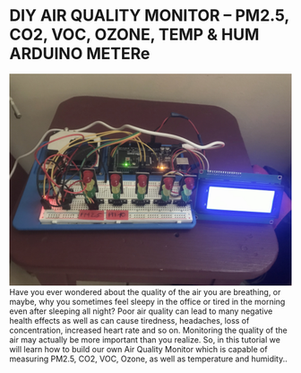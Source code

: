   # DIY AIR QUALITY MONITOR – PM2.5, CO2, VOC, OZONE, TEMP & HUM ARDUINO METERe


![Drag Racing](picture.jpeg)
Have you ever wondered about the quality of the air you are breathing, or maybe, why you sometimes feel sleepy in the office or tired in the morning even after sleeping all night? Poor air quality can lead to many negative health effects as well as can cause tiredness, headaches, loss of concentration, increased heart rate and so on. Monitoring the quality of the air may actually be more important than you realize. So, in this tutorial we will learn how to build our own Air Quality Monitor which is capable of measuring PM2.5, CO2, VOC, Ozone, as well as temperature and humidity..


